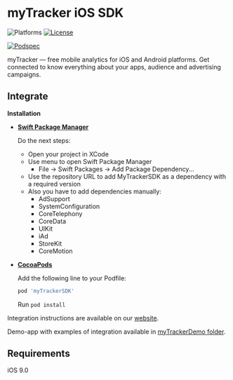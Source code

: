 # myTracker iOS SDK

![Platforms][platforms-svg]
[![License][license-svg]][license-link]

[![Podspec][podspec-svg]][podspec-link]

myTracker — free mobile analytics for iOS and Android platforms. Get connected to know everything about your apps, audience and advertising campaigns.

## Integrate

**Installation**
 - **[Swift Package Manager](https://github.com/myTrackerSDK/mytracker-ios-spm)**
 
   Do the next steps:
   * Open your project in XCode
   * Use menu to open Swift Package Manager
      * File -> Swift Packages -> Add Package Dependency...
   * Use the repository URL to add MyTrackerSDK as a dependency with a required version
   * Also you have to add dependencies manually:
     * AdSupport
     * SystemConfiguration
     * CoreTelephony 
     * CoreData 
     * UIKit 
     * iAd 
     * StoreKit 
     * CoreMotion
- **[CocoaPods](https://cocoapods.org/pods/myTrackerSDK)**

  Add the following line to your Podfile:
   ```ruby
   pod 'myTrackerSDK'
   ```
  Run `pod install`

Integration instructions are available on our [website](https://tracker.my.com/docs/).

Demo-app with examples of integration available in [myTrackerDemo folder](https://github.com/myTrackerSDK/mytracker-ios/blob/master/myTrackerDemo).

## Requirements

iOS 9.0

[license-svg]: https://img.shields.io/badge/license-LGPL-lightgrey.svg
[license-link]: https://github.com/myTrackerSDK/mytracker-ios/blob/master/LICENSE

[podspec-svg]: https://img.shields.io/cocoapods/v/myTrackerSDK.svg
[podspec-link]: https://cocoapods.org/pods/myTrackerSDK

[platforms-svg]: https://img.shields.io/cocoapods/p/myTrackerSDK.svg
